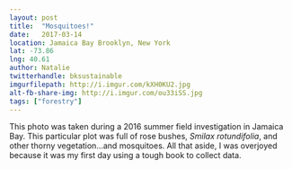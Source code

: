 ```yaml
---
layout: post
title:  "Mosquitoes!"
date:   2017-03-14
location: Jamaica Bay Brooklyn, New York
lat: -73.86
lng: 40.61
author: Natalie
twitterhandle: bksustainable
imgurfilepath: http://i.imgur.com/kXH0KU2.jpg
alt-fb-share-img: http://i.imgur.com/ou33iSS.jpg
tags: ["forestry"]
---
```


This photo was taken during a 2016 summer field investigation in Jamaica Bay. This particular plot was full of rose bushes, *Smilax rotundifolia*, and other thorny vegetation...and mosquitoes. All that aside, I was overjoyed because it was my first day using a tough book to collect data.  
